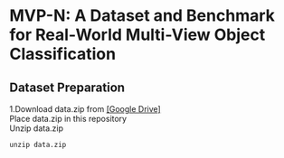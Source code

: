 # MVP-N: A Dataset and Benchmark for Real-World Multi-View Object Classification
## Dataset Preparation
1.Download data.zip from [[Google Drive]](https://drive.google.com/uc?export=download&id=1rbjFXLtXGYSsgFN2r9AZtWxOVHGF5jAS)  
Place data.zip in this repository  
Unzip data.zip  
```
unzip data.zip
```



